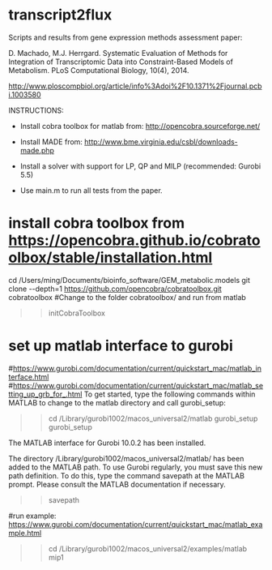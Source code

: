 transcript2flux
===============

Scripts and results from gene expression methods assessment paper:

D. Machado, M.J. Herrgard. Systematic Evaluation of Methods for Integration of Transcriptomic Data into Constraint-Based Models of Metabolism. PLoS Computational Biology, 10(4), 2014.

http://www.ploscompbiol.org/article/info%3Adoi%2F10.1371%2Fjournal.pcbi.1003580


INSTRUCTIONS:

- Install cobra toolbox for matlab from: http://opencobra.sourceforge.net/
- Install MADE from: http://www.bme.virginia.edu/csbl/downloads-made.php
- Install a solver with support for LP, QP and MILP (recommended: Gurobi 5.5)

- Use main.m to run all tests from the paper.

# install cobra toolbox from https://opencobra.github.io/cobratoolbox/stable/installation.html

cd  /Users/ming/Documents/bioinfo_software/GEM_metabolic.models 
git clone --depth=1 https://github.com/opencobra/cobratoolbox.git cobratoolbox
#Change to the folder cobratoolbox/ and run from matlab
>> initCobraToolbox

# set up matlab interface to gurobi
#https://www.gurobi.com/documentation/current/quickstart_mac/matlab_interface.html
#https://www.gurobi.com/documentation/current/quickstart_mac/matlab_setting_up_grb_for_.html
 To get started, type the following commands within MATLAB to change to the matlab directory and call gurobi_setup:

>> cd /Library/gurobi1002/macos_universal2/matlab
>> gurobi_setup
>> gurobi_setup

The MATLAB interface for Gurobi 10.0.2 has been installed.

The directory
    /Library/gurobi1002/macos_universal2/matlab/
has been added to the MATLAB path.
To use Gurobi regularly, you must save this new path definition.
To do this, type the command
    savepath
at the MATLAB prompt. Please consult the MATLAB documentation
if necessary.
>> savepath

#run example: https://www.gurobi.com/documentation/current/quickstart_mac/matlab_example.html
>> cd /Library/gurobi1002/macos_universal2/examples/matlab
>> mip1




